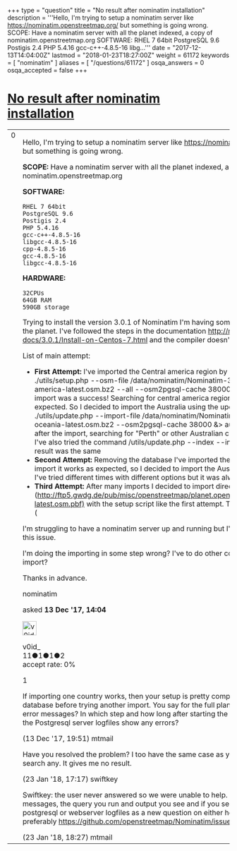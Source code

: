 +++
type = "question"
title = "No result after nominatim installation"
description = '''Hello, I&#x27;m trying to setup a nominatim server like https://nominatim.openstreetmap.org/ but something is going wrong. SCOPE:  Have a nominatim server with all the planet indexed, a copy of nominatim.openstreetmap.org SOFTWARE: RHEL 7 64bit PostgreSQL 9.6 Postigis 2.4 PHP 5.4.16 gcc-c++-4.8.5-16 libg...'''
date = "2017-12-13T14:04:00Z"
lastmod = "2018-01-23T18:27:00Z"
weight = 61172
keywords = [ "nominatim" ]
aliases = [ "/questions/61172" ]
osqa_answers = 0
osqa_accepted = false
+++

<div class="headNormal">

# [No result after nominatim installation](/questions/61172/no-result-after-nominatim-installation)

</div>

<div id="main-body">

<div id="askform">

<table id="question-table" style="width:100%;">
<colgroup>
<col style="width: 50%" />
<col style="width: 50%" />
</colgroup>
<tbody>
<tr>
<td style="width: 30px; vertical-align: top"><div class="vote-buttons">
<span id="post-61172-upvote" class="ajax-command post-vote up" rel="nofollow" title="I like this post (click again to cancel)"> </span>
<div id="post-61172-score" class="post-score" title="current number of votes">
0
</div>
<span id="post-61172-downvote" class="ajax-command post-vote down" rel="nofollow" title="I dont like this post (click again to cancel)"> </span> <span id="favorite-mark" class="ajax-command favorite-mark" rel="nofollow" title="mark/unmark this question as favorite (click again to cancel)"> </span>
<div id="favorite-count" class="favorite-count">
&#10;</div>
</div></td>
<td><div id="item-right">
<div class="question-body">
<p>Hello, I'm trying to setup a nominatim server like <a href="https://nominatim.openstreetmap.org/">https://nominatim.openstreetmap.org/</a> but something is going wrong.</p>
<p><strong>SCOPE:</strong> Have a nominatim server with all the planet indexed, a copy of nominatim.openstreetmap.org</p>
<p><strong>SOFTWARE:</strong></p>
<pre><code>RHEL 7 64bit
PostgreSQL 9.6
Postigis 2.4
PHP 5.4.16
gcc-c++-4.8.5-16
libgcc-4.8.5-16
cpp-4.8.5-16
gcc-4.8.5-16
libgcc-4.8.5-16</code></pre>
<p><strong>HARDWARE:</strong></p>
<pre><code>32CPUs
64GB RAM
590GB storage</code></pre>
<p>Trying to install the version 3.0.1 of Nominatim I'm having some difficulties to index all the planet. I've followed the steps in the documentation <a href="http://nominatim.org/release-docs/3.0.1/Install-on-Centos-7.html">http://nominatim.org/release-docs/3.0.1/Install-on-Centos-7.html</a> and the compiler doesn't report any error.</p>
<p>List of main attempt:</p>
<ul>
<li><strong>First Attempt:</strong> I've imported the Central america region by using the setup command ./utils/setup.php --osm-file /data/nominatim/Nominatim-3.0.1/data/central-america-latest.osm.bz2 --all --osm2pgsql-cache 38000 2&gt;&amp;1 | tee setup.log The import was a success! Searching for central america region the result appear as expected. So I decided to import the Australia using the update command ./utils/update.php --import-file /data/nominatim/Nominatim-3.0.1/data/australia-oceania-latest.osm.bz2 --osm2pgsql-cache 38000 &amp;&gt; australia.log Unfortunately after the import, searching for "Perth" or other Australian city, the result was empty. I've also tried the command /utils/update.php --index --index-instances 30 but the result was the same</li>
<li><strong>Second Attempt:</strong> Removing the database I've imported the Antartica. After the import it works as expected, so I decided to import the Australia (again) but nothing. I've tried different times with different options but it was always a failure.</li>
<li><strong>Third Attempt:</strong> After many imports I decided to import directly all the planet (<a href="http://ftp5.gwdg.de/pub/misc/openstreetmap/planet.openstreetmap.org/pbf/planet-latest.osm.pbf)">http://ftp5.gwdg.de/pub/misc/openstreetmap/planet.openstreetmap.org/pbf/planet-latest.osm.pbf)</a> with the setup script like the first attempt. The import miserably fails :(</li>
</ul>
<p>I'm struggling to have a nominatim server up and running but I've no clue how to solve this issue.</p>
<p>I'm doing the importing in some step wrong? I've to do other command or step after the import?</p>
<p>Thanks in advance.</p>
</div>
<div id="question-tags" class="tags-container tags">
<span class="post-tag tag-link-nominatim" rel="tag" title="see questions tagged &#39;nominatim&#39;">nominatim</span>
</div>
<div id="question-controls" class="post-controls">
&#10;</div>
<div class="post-update-info-container">
<div class="post-update-info post-update-info-user">
<p>asked <strong>13 Dec '17, 14:04</strong></p>
<img src="https://secure.gravatar.com/avatar/b8b4cc76687a4bce35cf6aaf5720e102?s=32&amp;d=identicon&amp;r=g" class="gravatar" width="32" height="32" alt="v0id_&#39;s gravatar image" />
<p><span>v0id_</span><br />
<span class="score" title="11 reputation points">11</span><span title="1 badges"><span class="badge1">●</span><span class="badgecount">1</span></span><span title="1 badges"><span class="silver">●</span><span class="badgecount">1</span></span><span title="2 badges"><span class="bronze">●</span><span class="badgecount">2</span></span><br />
<span class="accept_rate" title="Rate of the user&#39;s accepted answers">accept rate:</span> <span title="v0id_ has no accepted answers">0%</span></p>
</div>
</div>
<div id="comments-container-61172" class="comments-container">
<span id="61174"></span>
<div id="comment-61174" class="comment">
<div id="post-61174-score" class="comment-score">
1
</div>
<div class="comment-text">
<p>If importing one country works, then your setup is pretty complete. Best if you delete the database before trying another import. You say for the full planet it fails. Do you see any error messages? In which step and how long after starting the import does it fail? Does the Postgresql server logfiles show any errors?</p>
</div>
<div id="comment-61174-info" class="comment-info">
<span class="comment-age">(13 Dec '17, 19:51)</span> <span class="comment-user userinfo">mtmail</span>
</div>
</div>
<span id="61777"></span>
<div id="comment-61777" class="comment">
<div id="post-61777-score" class="comment-score">
&#10;</div>
<div class="comment-text">
<p>Have you resolved the problem? I too have the same case as yours. I am not able to search any. It gives me no result.</p>
</div>
<div id="comment-61777-info" class="comment-info">
<span class="comment-age">(23 Jan '18, 17:17)</span> <span class="comment-user userinfo">swiftkey</span>
</div>
</div>
<span id="61779"></span>
<div id="comment-61779" class="comment">
<div id="post-61779-score" class="comment-score">
&#10;</div>
<div class="comment-text">
<p>Swiftkey: the user never answered so we were unable to help. Please post any error messages, the query you run and output you see and if you see warnings in the postgresql or webserver logfiles as a new question on either help.openstreetmap.org or preferably <a href="https://github.com/openstreetmap/Nominatim/issues">https://github.com/openstreetmap/Nominatim/issues</a></p>
</div>
<div id="comment-61779-info" class="comment-info">
<span class="comment-age">(23 Jan '18, 18:27)</span> <span class="comment-user userinfo">mtmail</span>
</div>
</div>
</div>
<div id="comment-tools-61172" class="comment-tools">
&#10;</div>
<div class="clear">
&#10;</div>
<div id="comment-61172-form-container" class="comment-form-container">
&#10;</div>
<div class="clear">
&#10;</div>
</div></td>
</tr>
</tbody>
</table>

</div>

</div>

